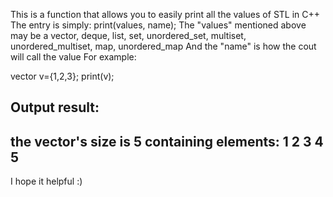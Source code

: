 This is a function that allows you to easily print all the values of STL in C++
The entry is simply:
print(values, name);
The "values" mentioned above may be a vector, deque, list, set, unordered_set, multiset, unordered_multiset, map, unordered_map
And the "name" is how the cout will call the value
For example:

vector<int> v={1,2,3};
print(v);

Output result:
--------------------------
the vector's size is 5
containing elements:
1 2 3 4 5
--------------------------
I hope it helpful :)
